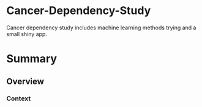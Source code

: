# Cancer-Dependency-Study
Cancer dependency study includes machine learning methods trying and a small shiny app.

# Summary

## Overview

### Context
